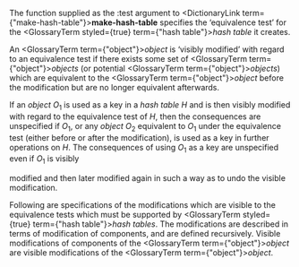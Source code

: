  



The function supplied as the :test argument to <DictionaryLink  term={"make-hash-table"}><b>make-hash-table</b></DictionaryLink> specifies the ‘equivalence test’ for the <GlossaryTerm styled={true} term={"hash table"}><i>hash table</i></GlossaryTerm> it creates. 



An <GlossaryTerm  term={"object"}><i>object</i></GlossaryTerm> is ‘visibly modified’ with regard to an equivalence test if there exists some set of <GlossaryTerm  term={"object"}><i>objects</i></GlossaryTerm> (or potential <GlossaryTerm  term={"object"}><i>objects</i></GlossaryTerm>) which are equivalent to the <GlossaryTerm  term={"object"}><i>object</i></GlossaryTerm> before the modification but are no longer equivalent afterwards. 



If an *object O*<sub>1</sub> is used as a key in a *hash table H* and is then visibly modified with regard to the equivalence test of *H*, then the consequences are unspecified if *O*<sub>1</sub>, or any *object O*<sub>2</sub> equivalent to *O*<sub>1</sub> under the equivalence test (either before or after the modification), is used as a key in further operations on *H*. The consequences of using *O*<sub>1</sub> as a key are unspecified even if *O*<sub>1</sub> is visibly 



modified and then later modified again in such a way as to undo the visible modification. 



Following are specifications of the modifications which are visible to the equivalence tests which must be supported by <GlossaryTerm styled={true} term={"hash table"}><i>hash tables</i></GlossaryTerm>. The modifications are described in terms of modification of components, and are defined recursively. Visible modifications of components of the <GlossaryTerm  term={"object"}><i>object</i></GlossaryTerm> are visible modifications of the <GlossaryTerm  term={"object"}><i>object</i></GlossaryTerm>. 



